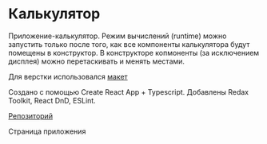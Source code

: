 # Калькулятор

Приложение-калькулятор.
Режим вычислений (runtime) можно запустить только после того, как все компоненты калькулятора будут помещены в конструктор. В конструкторе копмоненты
 (за исключением дисплея) можно перетаскивать и менять местами.

Для верстки использовался [макет](https://www.figma.com/file/pdYzuOkvXY3Q00YRAMsLuz/Calculator-Constructor?node-id=0%3A1&t=YRDnno8PqW6snnM5-0) 

Создано с помощью Create React App + Typescript. Добавлены Redax Toolkit, React DnD, ESLint.

[Репозиторий](https://github.com/likeariverstream/Calculator.git)

Страница приложения